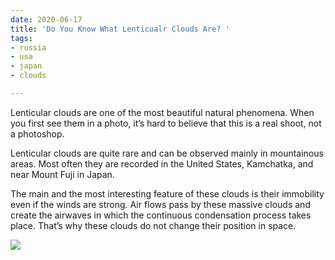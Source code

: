 ```yaml
---
date: 2020-06-17
title: 'Do You Know What Lenticualr Clouds Are? '
tags:
- russia
- usa
- japan
- clouds

---
```

Lenticular clouds are one of the most beautiful natural phenomena. When you first see them in a photo, it’s hard to believe that this is a real shoot, not a photoshop.

Lenticular clouds are quite rare and can be observed mainly in mountainous areas. Most often they are recorded in the United States, Kamchatka, and near Mount Fuji in Japan.

The main and the most interesting feature of these clouds is their immobility even if the winds are strong. Air flows pass by these massive clouds and create the airwaves in which the continuous condensation process takes place. That’s why these clouds do not change their position in space.

![](/images/lenticular_n.png)